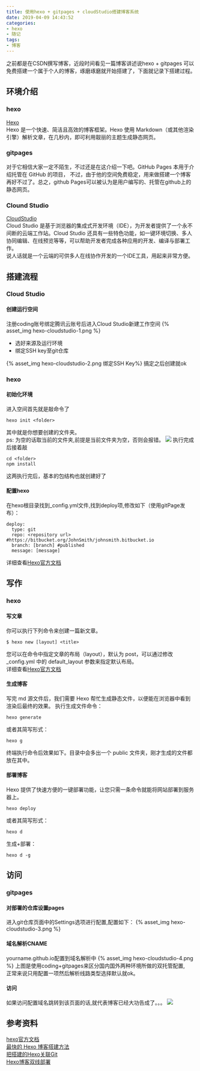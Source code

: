 ```yaml
---
title: 使用hexo + gitpages + cloudStudio搭建博客系统
date: 2019-04-09 14:43:52
categories: 
- hexo
- 随记
tags: 
- 博客
---
```

  之前都是在CSDN撰写博客，近段时间看见一篇博客讲述说hexo + gitpages 可以免费搭建一个属于个人的博客，琢磨琢磨就开始搭建了，下面就记录下搭建过程。
<!-- more -->

## 环境介绍
### hexo
[Hexo](https://hexo.io/zh-cn/docs/)  
Hexo 是一个快速、简洁且高效的博客框架。Hexo 使用 Markdown（或其他渲染引擎）解析文章，在几秒内，即可利用靓丽的主题生成静态网页。  
  

### gitpages
对于它相信大家一定不陌生，不过还是在这介绍一下吧。GitHub Pages 本用于介绍托管在 GitHub 的项目， 不过，由于他的空间免费稳定，用来做搭建一个博客再好不过了。总之，github Pages可以被认为是用户编写的、托管在github上的静态网页。  
  
    

### Clound Studio
[CloudStudio](https://dev.tencent.com/help/doc/cloud-studio)  
Cloud Studio 是基于浏览器的集成式开发环境（IDE），为开发者提供了一个永不间断的云端工作站。Cloud Studio 还具有一些特色功能，如一键环境切换、多人协同编辑、在线预览等等，可以帮助开发者完成各种应用的开发、编译与部署工作。   
说人话就是一个云端的可供多人在线协作开发的一个IDE工具，用起来非常方便。  

## 搭建流程
### Cloud Studio
#### 创建运行空间
注册coding账号绑定腾讯云账号后进入Cloud Studio新建工作空间
{% asset_img hexo-cloudstudio-1.png %}  

+ 选好来源及运行环境 
+ 绑定SSH key至git仓库  

{% asset_img hexo-cloudstudio-2.png 绑定SSH Key%}
搞定之后创建就ok
### hexo
#### 初始化环境
进入空间首先就是敲命令了
```
hexo init <folder>
```
其中<folder>就是你想要创建的文件夹。  
ps: <folder> 为空的话取当前的文件夹,前提是当前文件夹为空，否则会报错。
![](https://dn-coding-net-production-pp.codehub.cn/eeff1c31-1770-4045-9f3e-7924d361dade.jpg ) 
执行完成后接着敲
```
cd <folder>
npm install
```
这两执行完后，基本的包结构也就创建好了
#### 配置hexo 
在hexo根目录找到_config.yml文件,找到deploy项,修改如下（使用gitPage发布）：
```
deploy:
  type: git
  repo: <repository url> #https://bitbucket.org/JohnSmith/johnsmith.bitbucket.io
  branch: [branch] #published
  message: [message]
```
详细查看[Hexo官方文档](https://hexo.io/zh-cn/docs/deployment)
  

## 写作  

### hexo
#### 写文章
你可以执行下列命令来创建一篇新文章。
```
$ hexo new [layout] <title>
```
您可以在命令中指定文章的布局（layout），默认为 post，可以通过修改 _config.yml 中的 default_layout 参数来指定默认布局。  
详细查看[Hexo官方文档](https://hexo.io/zh-cn/docs/writing)
  
#### 生成博客
写完 md 源文件后，我们需要 Hexo 帮忙生成静态文件，以便能在浏览器中看到渲染后最终的效果。
执行生成文件命令：
```
hexo generate
```
或者其简写形式：
```
hexo g
```
终端执行命令后效果如下。目录中会多出一个 public 文件夹，刚才生成的文件都放在其中。  

#### 部署博客
Hexo 提供了快速方便的一键部署功能，让您只需一条命令就能将网站部署到服务器上。
```
hexo deploy
```
或者其简写形式：
```
hexo d
```
生成+部署：
```
hexo d -g
```

## 访问
### gitpages  

#### 对部署的仓库设置pages
进入git仓库页面中的Settings选项进行配置,配置如下：
{% asset_img hexo-cloudstudio-3.png %}
#### 域名解析CNAME
yourname.github.io配置到域名解析中
{% asset_img hexo-cloudstudio-4.png %}
上图是使用coding+gitpages来区分国内国外两种环境所做的双托管配置,  
正常来说只用配置一项然后解析线路类型选择默认就ok。
#### 访问
如果访问配置域名跳转到该页面的话,就代表博客已经大功告成了。。。
![](https://dn-coding-net-production-pp.codehub.cn/cc04c804-9fec-44f8-89fe-c64604eb1351.jpg)


  

## 参考资料
[hexo官方文档](https://hexo.io/zh-cn/)  
[最快的 Hexo 博客搭建方法](https://blog.coding.net/blog/CS-Hexo)  
[把搭建的Hexo关联Git](https://www.jianshu.com/p/330e0ae1ebd7)  
[Hexo博客双线部署](https://www.jianshu.com/p/f4fa869a6cc7)

